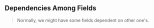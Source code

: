 ## Dependencies Among Fields

> Normally, we might have some fields dependent on other one's. 

<code src="../example/dep.tsx"/>